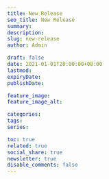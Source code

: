 ```yaml
---
title: New Release
seo_title: New Release
summary: 
description: 
slug: new-release
author: Admin

draft: false
date: 2021-01-01T20:00:00+08:00
lastmod: 
expiryDate: 
publishDate: 

feature_image: 
feature_image_alt: 

categories:
tags:
series:

toc: true
related: true
social_share: true
newsletter: true
disable_comments: false
---
```



